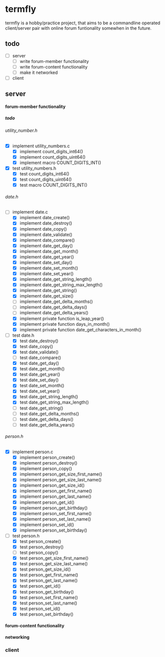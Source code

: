 # termfly

termfly is a hobby/practice project, that aims to be a commandline operated client/server pair with online forum funtionality somewhen in the future.

## todo

- [ ] server
    - [ ] write forum-member functionality
    - [ ] write forum-content functionality
    - [ ] make it networked
- [ ] client

## server

#### forum-member functionality

##### todo

###### utility_number.h

- [x] implement utility_numbers.c
    - [x] implement count_digits_int64()
    - [x] implement count_digits_uint64()
    - [x] implement macro COUNT_DIGITS_INT()

- [x] test utility_numbers.h
    - [x] test count_digits_int64()
    - [x] test count_digits_uint64()
    - [x] test macro COUNT_DIGITS_INT()

###### date.h

- [ ] implement date.c
    - [x] implement date_create()
    - [x] implement date_destroy()
    - [x] implement date_copy()
    - [x] implement date_validate()
    - [x] implement date_compare()
    - [x] implement date_get_day()
    - [x] implement date_get_month()
    - [x] implement date_get_year()
    - [x] implement date_set_day()
    - [x] implement date_set_month()
    - [x] implement date_set_year()
    - [x] implement date_get_string_length()
    - [x] implement date_get_string_max_length()
    - [x] implement date_get_string()
    - [x] implement date_get_size()
    - [ ] implement date_get_delta_months()
    - [ ] implement date_get_delta_days()
    - [ ] implement date_get_delta_years()
    - [x] implement private function is_leap_year()
    - [x] implement private function days_in_month()
    - [x] implement private function date_get_characters_in_month()

- [ ] test date.h
    - [x] test date_destroy()
    - [x] test date_copy()
    - [x] test date_validate()
    - [ ] test date_compare()
    - [x] test date_get_day()
    - [x] test date_get_month()
    - [x] test date_get_year()
    - [x] test date_set_day()
    - [x] test date_set_month()
    - [x] test date_set_year()
    - [x] test date_get_string_length()
    - [x] test date_get_string_max_length()
    - [ ] test date_get_string()
    - [ ] test date_get_delta_months()
    - [ ] test date_get_delta_days()
    - [ ] test date_get_delta_years()

###### person.h

- [x] implement person.c
    - [x] implement person_create()
    - [x] implement person_destroy()
    - [x] implement person_copy()
    - [x] implement person_get_size_first_name()
    - [x] implement person_get_size_last_name()
    - [x] implement person_get_size_id()
    - [x] implement person_get_first_name()
    - [x] implement person_get_last_name()
    - [x] implement person_get_id()
    - [x] implement person_get_birthday()
    - [x] implement person_set_first_name()
    - [x] implement person_set_last_name()
    - [x] implement person_set_id()
    - [x] implement person_set_birthday()

- [ ] test person.h
    - [x] test person_create()
    - [x] test person_destroy()
    - [ ] test person_copy()
    - [x] test person_get_size_first_name()
    - [x] test person_get_size_last_name()
    - [x] test person_get_size_id()
    - [x] test person_get_first_name()
    - [x] test person_get_last_name()
    - [x] test person_get_id()
    - [x] test person_get_birthday()
    - [x] test person_set_first_name()
    - [x] test person_set_last_name()
    - [x] test person_set_id()
    - [x] test person_set_birthday()

#### forum-content functionality

#### networking

### client
